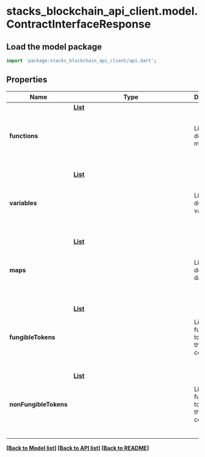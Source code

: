 # stacks_blockchain_api_client.model.ContractInterfaceResponse

## Load the model package
```dart
import 'package:stacks_blockchain_api_client/api.dart';
```

## Properties
Name | Type | Description | Notes
------------ | ------------- | ------------- | -------------
**functions** | [**List<Object>**](Object.md) | List of defined methods | [default to const []]
**variables** | [**List<Object>**](Object.md) | List of defined variables | [default to const []]
**maps** | [**List<Object>**](Object.md) | List of defined data-maps | [default to const []]
**fungibleTokens** | [**List<Object>**](Object.md) | List of fungible tokens in the contract | [default to const []]
**nonFungibleTokens** | [**List<Object>**](Object.md) | List of non-fungible tokens in the contract | [default to const []]

[[Back to Model list]](../README.md#documentation-for-models) [[Back to API list]](../README.md#documentation-for-api-endpoints) [[Back to README]](../README.md)


